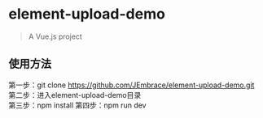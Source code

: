 # element-upload-demo

> A Vue.js project

## 使用方法

第一步：git clone https://github.com/JEmbrace/element-upload-demo.git  
第二步：进入element-upload-demo目录  
第三步：npm install
第四步：npm run dev
